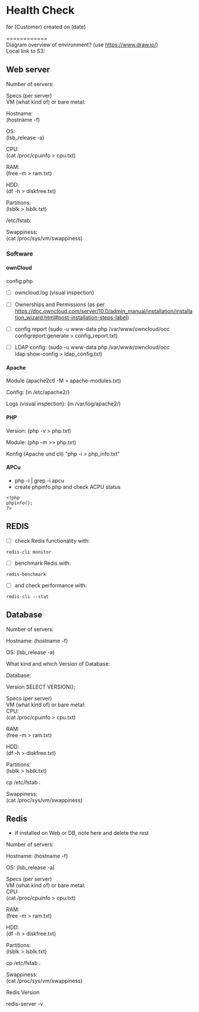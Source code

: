 # Health Check
for (Customer)
created on (date)

============  
Diagram overview of environment? (use https://www.draw.io/)  
Local link to S3: 

## Web server
Number of servers:

Specs (per server)  
VM (what kind of) or bare metal:

Hostname:  
(hostname -f)

OS:  
(lsb_release -a)

CPU:  
(cat /proc/cpuinfo > cpu.txt)

RAM:  
(free -m > ram.txt)

HDD:  
(df -h > diskfree.txt)

Partitions:  
(lsblk > lsblk.txt)

/etc/fstab:

Swappiness:  
(cat /proc/sys/vm/swappiness)

### Software

#### ownCloud

config.php

- [ ] owncloud.log (visual inspection)

- [ ] Ownerships and Permissions
(as per https://doc.owncloud.com/server/10.0/admin_manual/installation/installation_wizard.html#post-installation-steps-label)

- [ ] config report
(sudo -u www-data php /var/www/owncloud/occ configreport:generate > config_report.txt)

- [ ] LDAP config:
(sudo -u www-data php /var/www/owncloud/occ ldap:show-config > ldap_config.txt)

#### Apache
Module
(apache2ctl -M > apache-modules.txt)

Config:
(in /etc/apache2/)

Logs (visual inspection):
(in /var/log/apache2/)


#### PHP
Version:
(php -v > php.txt)

Module:
(php -m >> php.txt)

Konfig (Apache und cli) "php -i > php_info.txt"

#### APCu
- php -i | grep -i apcu
- create phpinfo.php and check ACPU status
```
<?php
phpinfo();
?>
```

## REDIS
- [ ] check Redis functionality with:  
```
redis-cli monitor
```
- [ ] benchmark Redis with:  
```
redis-benchmark
```
- [ ] and check performance with:
```
redis-cli --stat
```
## Database

Number of servers:

Hostname:
(hostname -f)

OS:
(lsb_release -a)

What kind and which Version of Database: 

Database:

Version 
SELECT VERSION();


Specs (per server)  
VM (what kind of) or bare metal:  
CPU:  
(cat /proc/cpuinfo > cpu.txt)

RAM:  
(free -m > ram.txt)

HDD:  
(df -h > diskfree.txt)

Partitions:  
(lsblk > lsblk.txt)

cp /etc/fstab .

Swappiness:  
(cat /proc/sys/vm/swappiness)

## Redis

- if installed on Web or DB, note here and delete the rest

Number of servers:

Hostname:
(hostname -f)

OS:
(lsb_release -a)

Specs (per server)  
VM (what kind of) or bare metal:  
CPU:  
(cat /proc/cpuinfo > cpu.txt)

RAM:  
(free -m > ram.txt)

HDD:  
(df -h > diskfree.txt)

Partitions:  
(lsblk > lsblk.txt)

cp /etc/fstab .

Swappiness:  
(cat /proc/sys/vm/swappiness)

Redis Version 

redis-server -v

